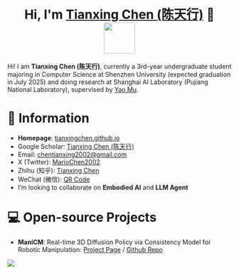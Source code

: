 <h1 align="center">
	Hi, I'm <a href="https://tianxingchen.github.io/" target="_blank">Tianxing Chen (陈天行)</a> 👋<br>
	<a href="tianxingchen.github.io.github.io" target="_blank"><img src="https://tianxingchen.github.io/files/sign.jpg" height="70px" style="margin-bottom:-1px"></a>
</h1>
<!-- <p> 	
	<a href="https://en.szu.edu.cn/"><img src="https://tianxingchen.github.io/files/szu_icon.png" height="100px" style="margin-bottom:-1px"></a>&nbsp; &nbsp; &nbsp;
	<a href="https://www.shlab.org.cn/"><img src="https://tianxingchen.github.io/files/shlab.jpeg" height="100px" style="margin-bottom:-3px"></a>&nbsp; &nbsp; &nbsp;
	<a href="https://icpc.global/"><img src="https://tianxingchen.github.io/files/ICPC.png" height="100px" style="margin-bottom:-1px"></a>&nbsp; &nbsp; &nbsp;
	<br>
<p> -->
Hi! I am <strong>Tianxing Chen (陈天行)</strong>, currently a 3rd-year undergraduate student majoring in Computer Science at Shenzhen University (expected graduation in July 2025) and doing research at Shanghai AI Laboratory (Pujiang National Laboratory), supervised by <a href="https://yaomarkmu.github.io/">Yao Mu</a>. <br>


# 📎 Information
*  **Homepage**: <a href="https://tianxingchen.github.io" target="_blank">tianxingchen.github.io</a><br>
*  Google Scholar: <a href="https://scholar.google.com/citations?hl=en&user=pvS8MH8AAAAJ" target="_blank">Tianxing Chen (陈天行)</a><br>
*  Email: <a href="mailto:chentianxing2002@gmail.com" target="_blank">chentianxing2002@gmail.com</a><br>
* X (Twitter): [MarioChen2002](https://x.com/MarioChan2002)
* Zhihu (知乎): [Tianxing Chen](https://www.zhihu.com/people/mario-chen-65)
* WeChat (微信): [QR Code](https://tianxingchen.github.io/files/my_wechat.jpg)
*  I’m looking to collaborate on <strong>Embodied AI</strong> and <strong>LLM Agent</strong>

# 💻 Open-source Projects
* **ManiCM**: Real-time 3D Diffusion Policy via Consistency Model for Robotic Manipulation: [Project Page](https://manicm-fast.github.io/) / [Github Repo](https://github.com/ManiCM-fast/ManiCM)

<a href="github.com/tianxingchen">	  
	<a href="https://hits.seeyoufarm.com"><img src="https://hits.seeyoufarm.com/api/count/incr/badge.svg?url=https%3A%2F%2Fgithub.com%2Ftianxingchen&count_bg=%238710FF&title_bg=%23E140D1&icon=&icon_color=%23E7E7E7&title=Github+Viewers&edge_flat=false"/></a>
</a>